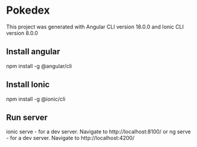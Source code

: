 # Pokedex
This project was generated with Angular CLI version 18.0.0 and Ionic CLI version 8.0.0
## Install angular 
npm install -g @angular/cli
## Install Ionic
npm install -g @ionic/cli
## Run server
ionic serve - for a dev server. Navigate to http://localhost:8100/ or ng serve - for a dev server. Navigate to http://localhost:4200/
